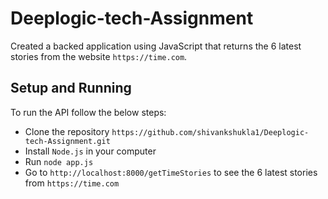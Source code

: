 # Deeplogic-tech-Assignment
Created a backed application using JavaScript that returns the 6 latest stories from the website `https://time.com`.

## Setup and Running

To run the API follow the below steps:
- Clone the repository `https://github.com/shivankshukla1/Deeplogic-tech-Assignment.git`
- Install `Node.js` in your computer
- Run `node app.js`
- Go to `http://localhost:8000/getTimeStories` to see the 6 latest stories from `https://time.com`